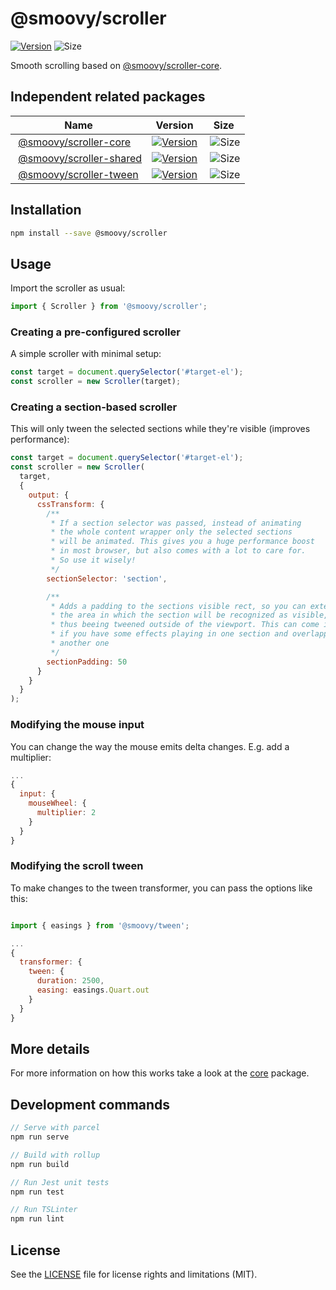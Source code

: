 # @smoovy/scroller
[![Version](https://flat.badgen.net/npm/v/@smoovy/scroller)](https://www.npmjs.com/package/@smoovy/scroller) ![Size](https://flat.badgen.net/bundlephobia/minzip/@smoovy/scroller)

Smooth scrolling based on [@smoovy/scroller-core](../scroller-core).

## Independent related packages
| Name| Version | Size |
| --- | --- | --- |
| [@smoovy/scroller-core](../scroller-core) | [![Version](https://flat.badgen.net/npm/v/@smoovy/scroller-core)](https://www.npmjs.com/package/@smoovy/scroller-core) | ![Size](https://flat.badgen.net/bundlephobia/minzip/@smoovy/scroller-core) |
| [@smoovy/scroller-shared](../scroller-shared) | [![Version](https://flat.badgen.net/npm/v/@smoovy/scroller-shared)](https://www.npmjs.com/package/@smoovy/scroller-shared) | ![Size](https://flat.badgen.net/bundlephobia/minzip/@smoovy/scroller-shared) |
| [@smoovy/scroller-tween](../scroller-tween) | [![Version](https://flat.badgen.net/npm/v/@smoovy/scroller-tween)](https://www.npmjs.com/package/@smoovy/scroller-tween) | ![Size](https://flat.badgen.net/bundlephobia/minzip/@smoovy/scroller-tween) |

## Installation
```sh
npm install --save @smoovy/scroller
```

## Usage
Import the scroller as usual:
```js
import { Scroller } from '@smoovy/scroller';
```

### Creating a pre-configured scroller
A simple scroller with minimal setup:

```js
const target = document.querySelector('#target-el');
const scroller = new Scroller(target);
```

### Creating a section-based scroller
This will only tween the selected sections while they're visible (improves performance):

```js
const target = document.querySelector('#target-el');
const scroller = new Scroller(
  target,
  {
    output: {
      cssTransform: {
        /**
         * If a section selector was passed, instead of animating
         * the whole content wrapper only the selected sections
         * will be animated. This gives you a huge performance boost
         * in most browser, but also comes with a lot to care for.
         * So use it wisely!
         */
        sectionSelector: 'section',

        /**
         * Adds a padding to the sections visible rect, so you can extend
         * the area in which the section will be recognized as visible,
         * thus beeing tweened outside of the viewport. This can come in handy,
         * if you have some effects playing in one section and overlapping into
         * another one
         */
        sectionPadding: 50
      }
    }
  }
);
```

### Modifying the mouse input
You can change the way the mouse emits delta changes. E.g. add a multiplier:
```js
...
{
  input: {
    mouseWheel: {
      multiplier: 2
    }
  }
}
```

### Modifying the scroll tween
To make changes to the tween transformer, you can pass the options like this:
```js

import { easings } from '@smoovy/tween';

...
{
  transformer: {
    tween: {
      duration: 2500,
      easing: easings.Quart.out
    }
  }
}
```

## More details
For more information on how this works take a look at the [core](../scroller-core) package.

## Development commands
```js
// Serve with parcel
npm run serve

// Build with rollup
npm run build

// Run Jest unit tests
npm run test

// Run TSLinter
npm run lint
```

## License
See the [LICENSE](../../LICENSE) file for license rights and limitations (MIT).